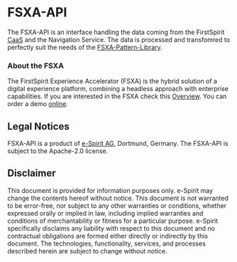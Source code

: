 # FSXA-API
The FSXA-API is an interface handling the data coming from the FirstSpirit 
[CaaS](https://docs.e-spirit.com/module/caas/CaaS_Product_Documentation_EN.html) and the 
Navigation Service. The data is processed and transfomred to perfectly suit the needs of 
the [FSXA-Pattern-Library](https://github.com/e-Spirit/fsxa-pattern-library).

### About the FSXA
The FirstSpirit Experience Accelerator (FSXA) is the hybrid solution of a digital 
experience platform, combining a headless approach with enterprise capabilities. 
If you are interested in the FSXA check this 
[Overview](https://docs.e-spirit.com/module/fsxa/overview/benefits-hybrid/index.html). You can order 
a demo [online](https://www.e-spirit.com/us/specialpages/forms/on-demand-demo/).

## Legal Notices
FSXA-API is a product of [e-Spirit AG](http://www.e-spirit.com), Dortmund, Germany.
The FSXA-API is subject to the Apache-2.0 license.

## Disclaimer
This document is provided for information purposes only.
e-Spirit may change the contents hereof without notice. 
This document is not warranted to be error-free, nor subject to any 
other warranties or conditions, whether expressed orally or 
implied in law, including implied warranties and conditions of 
merchantability or fitness for a particular purpose. e-Spirit 
specifically disclaims any liability with respect to this document 
and no contractual obligations are formed either directly or 
indirectly by this document. The technologies, functionality, services, 
and processes described herein are subject to change without notice.
